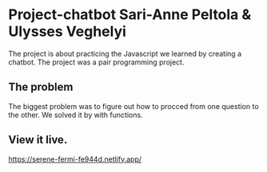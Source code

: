 # Project-chatbot Sari-Anne Peltola & Ulysses Veghelyi

The project is about practicing the Javascript we learned by creating a chatbot. The project was a pair programming project. 

## The problem

The biggest problem was to figure out how to procced from one question to the other. We solved it by with functions. 

## View it live.

https://serene-fermi-fe944d.netlify.app/
